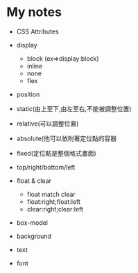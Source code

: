# My notes
* CSS Attributes
* display
   * block (ex=>display:block)
   * inline
   * none
   * flex

* position

 * static(由上至下,由左至右,不能被調整位置)
 * relative(可以調整位置)
 * absolute(他可以依附著定位點的容器
 * fixed(定位點是整個格式畫面)
 * top/right/bottom/left

* float & clear
  * float match clear
  * float:right;float:left
  * clear:right;clear:left


* box-model
* background
* text
* font